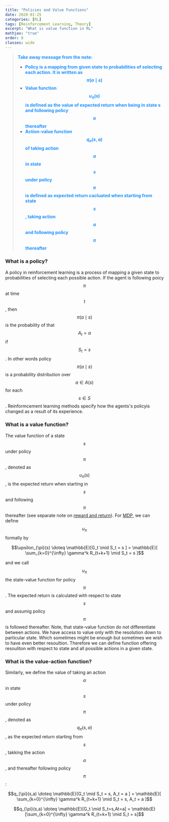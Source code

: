 ```yaml
---
title: "Policies and Value Functions"
date: 2020-01-25
categories: [RL]
tags: [Reinforcement Learning, Theory]
excerpt: "What is value function in RL"
mathjax: "true"
order: 8
classes: wide
---
```


> <span style="color:dodgerblue">**Take away message from the note:**</span>
> * <span style="color:dodgerblue">**Policy is a mapping from given state to probabilities of selecting each action. It is written as $$\pi(a \mid s)$$**</span>
> * <span style="color:dodgerblue">**Value function $$\upsilon_{\pi}(s)$$ is defined as the value of expected return when being in state s and following policy $$\pi$$ thereafter**</span>
> * <span style="color:dodgerblue">**Action-value function $$q_{\pi}(s,a)$$ of taking action $$a$$ in state $$s$$ under policy $$\pi$$ is defined as expected return cacluated when starting from state $$s$$, taking action $$a$$ and following policy $$\pi$$ thereafter**</span>

### What is a policy?

A policy in reinforcement learning is a process of mapping a given state to probabilities of selecting each possible action. If the agent is following poicy $$\pi$$ at time $$t$$, then $$\pi(a \mid s)$$ is the probability of that $$A_t = a$$ if $$S_t = s$$. In other words policy $$\pi(a \mid s)$$ is a probability distribution over $$a \in A(s)$$ for each $$s \in S$$.
Reinformcement learning methods specify how the agents's policyis changed as a result of its experience.

### What is a value function?

The value function of a state $$s$$ under policy $$\pi$$, denoted as $$\upsilon_{\pi}(s)$$, is the expected return when starting in $$s$$ and following $$\pi$$ thereafter (see separate note on [reward and return](http://www.damiankolmas.com/rl/Rewards/#)). For [MDP](http://www.damiankolmas.com/rl/Marcov-Decission-Process/#), we can define $$\upsilon_{\pi}$$ formally by 


$$\upsilon_{\pi}(s) \doteq \mathbb{E}[G_t \mid S_t = s ] = \mathbb{E}[ \sum_{k=0}^{\infty} \gamma^k R_{t+k+1} \mid S_t = s ]$$


and we call $$\upsilon_{\pi}$$ the state-value function for policy $$\pi$$. The expected return is calculated with respect to state $$s$$ and assumig policy $$\pi$$ is followed thereafter. Note, that state-value function do not differentiate between actions. We have access to value only with the resolution down to particular state. Which sometimes might be enough but sometimes we wish to have even better resoultion. Therefore we can define function offering resouliton with respect to state and all possible actions in a given state.

### What is the value-action function?

Similarly, we define the value of taking an action $$a$$ in state $$s$$ under policy $$\pi$$, denoted as $$q_{\pi}(s,a)$$, as the expected return starting from $$s$$, takking the action $$a$$, and thereafter following policy $$\pi$$:


$$q_{\pi}(s,a) \doteq \mathbb{E}[G_t \mid S_t = s, A_t = a ] = \mathbb{E}[ \sum_{k=0}^{\infty} \gamma^k R_{t+k+1} \mid S_t = s, A_t = a ]$$

$$q_{\pi}(s,a) \doteq \mathbb{E}[G_t \mid S_t=s,At=a] = \mathbb{E}[\sum_{k=0}^{\infty} \gamma^k R_{t+k+1} \mid S_t = s]$$
